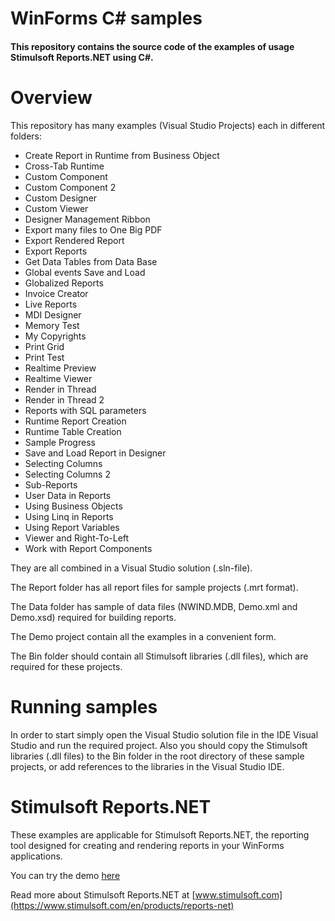 # WinForms C# samples

#### This repository contains the source code of the examples of usage Stimulsoft Reports.NET using C#.

# Overview
This repository has many examples (Visual Studio Projects) each in different folders:
* Create Report in Runtime from Business Object
* Cross-Tab Runtime
* Custom Component
* Custom Component 2
* Custom Designer
* Custom Viewer
* Designer Management Ribbon
* Export many files to One Big PDF
* Export Rendered Report
* Export Reports
* Get Data Tables from Data Base
* Global events Save and Load
* Globalized Reports
* Invoice Creator
* Live Reports
* MDI Designer
* Memory Test
* My Copyrights
* Print Grid
* Print Test
* Realtime Preview
* Realtime Viewer
* Render in Thread
* Render in Thread 2
* Reports with SQL parameters
* Runtime Report Creation
* Runtime Table Creation
* Sample Progress
* Save and Load Report in Designer
* Selecting Columns
* Selecting Columns 2
* Sub-Reports
* User Data in Reports
* Using Business Objects
* Using Linq in Reports
* Using Report Variables
* Viewer and Right-To-Left
* Work with Report Components

They are all combined in a Visual Studio solution (.sln-file).

The Report folder has all report files for sample projects (.mrt format).

The Data folder has sample of data files (NWIND.MDB, Demo.xml and Demo.xsd) required for building reports.

The Demo project contain all the examples in a convenient form.

The Bin folder should contain all Stimulsoft libraries (.dll files), which are required for these projects.

# Running samples
In order to start simply open the Visual Studio solution file in the IDE Visual Studio and run the required project. Also you should copy the Stimulsoft libraries (.dll files) to the Bin folder in the root directory of these sample projects, or add references to the libraries in the Visual Studio IDE.

# Stimulsoft Reports.NET
These examples are applicable for Stimulsoft Reports.NET, the reporting tool designed for creating and rendering reports in your WinForms applications.

You can try the demo [here](http://web.stimulsoft.com/)

Read more about Stimulsoft Reports.NET at [www.stimulsoft.com](https://www.stimulsoft.com/en/products/reports-net)
